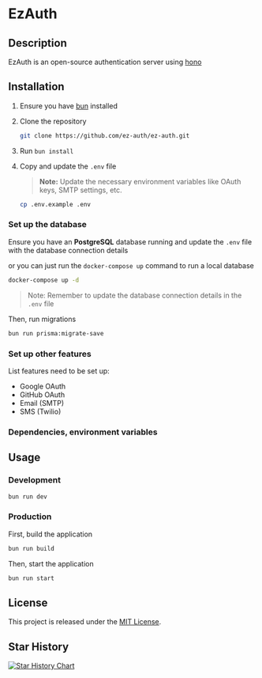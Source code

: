 # EzAuth

## Description

EzAuth is an open-source authentication server using [hono](https://hono.dev/)

## Installation

1. Ensure you have [bun](https://bun.sh/) installed
2. Clone the repository

   ```bash
   git clone https://github.com/ez-auth/ez-auth.git
   ```

3. Run `bun install`
4. Copy and update the `.env` file

   > **Note:** Update the necessary environment variables like OAuth keys, SMTP settings, etc.

   ```bash
   cp .env.example .env
   ```

### Set up the database

Ensure you have an **PostgreSQL** database running and update the `.env` file with the database connection details

or you can just run the `docker-compose up` command to run a local database

```bash
docker-compose up -d
```

> Note: Remember to update the database connection details in the `.env` file

Then, run migrations

```bash
bun run prisma:migrate-save
```

### Set up other features

List features need to be set up:

- Google OAuth
- GitHub OAuth
- Email (SMTP)
- SMS (Twilio)

### Dependencies, environment variables

## Usage

### Development

```bash
bun run dev
```

### Production

First, build the application

```bash
bun run build
```

Then, start the application

```bash
bun run start
```

## License

This project is released under the [MIT License](LICENSE).

## Star History

<a href="https://star-history.com/#ez-auth/ez-auth&Date">
 <picture>
   <source media="(prefers-color-scheme: dark)" srcset="https://api.star-history.com/svg?repos=ez-auth/ez-auth&type=Date&theme=dark" />
   <source media="(prefers-color-scheme: light)" srcset="https://api.star-history.com/svg?repos=ez-auth/ez-auth&type=Date" />
   <img alt="Star History Chart" src="https://api.star-history.com/svg?repos=ez-auth/ez-auth&type=Date" />
 </picture>
</a>
